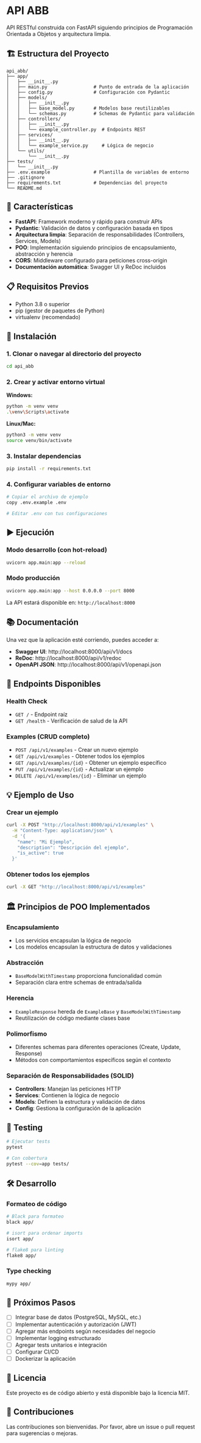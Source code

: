 # API ABB

API RESTful construida con FastAPI siguiendo principios de Programación Orientada a Objetos y arquitectura limpia.

## 🏗️ Estructura del Proyecto

```
api_abb/
├── app/
│   ├── __init__.py
│   ├── main.py                 # Punto de entrada de la aplicación
│   ├── config.py               # Configuración con Pydantic
│   ├── models/
│   │   ├── __init__.py
│   │   ├── base_model.py       # Modelos base reutilizables
│   │   └── schemas.py          # Schemas de Pydantic para validación
│   ├── controllers/
│   │   ├── __init__.py
│   │   └── example_controller.py  # Endpoints REST
│   ├── services/
│   │   ├── __init__.py
│   │   └── example_service.py     # Lógica de negocio
│   └── utils/
│       └── __init__.py
├── tests/
│   └── __init__.py
├── .env.example                # Plantilla de variables de entorno
├── .gitignore
├── requirements.txt            # Dependencias del proyecto
└── README.md
```

## 🚀 Características

- **FastAPI**: Framework moderno y rápido para construir APIs
- **Pydantic**: Validación de datos y configuración basada en tipos
- **Arquitectura limpia**: Separación de responsabilidades (Controllers, Services, Models)
- **POO**: Implementación siguiendo principios de encapsulamiento, abstracción y herencia
- **CORS**: Middleware configurado para peticiones cross-origin
- **Documentación automática**: Swagger UI y ReDoc incluidos

## 📋 Requisitos Previos

- Python 3.8 o superior
- pip (gestor de paquetes de Python)
- virtualenv (recomendado)

## 🔧 Instalación

### 1. Clonar o navegar al directorio del proyecto

```bash
cd api_abb
```

### 2. Crear y activar entorno virtual

**Windows:**
```bash
python -m venv venv
.\venv\Scripts\activate
```

**Linux/Mac:**
```bash
python3 -m venv venv
source venv/bin/activate
```

### 3. Instalar dependencias

```bash
pip install -r requirements.txt
```

### 4. Configurar variables de entorno

```bash
# Copiar el archivo de ejemplo
copy .env.example .env

# Editar .env con tus configuraciones
```

## ▶️ Ejecución

### Modo desarrollo (con hot-reload)

```bash
uvicorn app.main:app --reload
```

### Modo producción

```bash
uvicorn app.main:app --host 0.0.0.0 --port 8000
```

La API estará disponible en: `http://localhost:8000`

## 📚 Documentación

Una vez que la aplicación esté corriendo, puedes acceder a:

- **Swagger UI**: http://localhost:8000/api/v1/docs
- **ReDoc**: http://localhost:8000/api/v1/redoc
- **OpenAPI JSON**: http://localhost:8000/api/v1/openapi.json

## 🧪 Endpoints Disponibles

### Health Check
- `GET /` - Endpoint raíz
- `GET /health` - Verificación de salud de la API

### Examples (CRUD completo)
- `POST /api/v1/examples` - Crear un nuevo ejemplo
- `GET /api/v1/examples` - Obtener todos los ejemplos
- `GET /api/v1/examples/{id}` - Obtener un ejemplo específico
- `PUT /api/v1/examples/{id}` - Actualizar un ejemplo
- `DELETE /api/v1/examples/{id}` - Eliminar un ejemplo

## 💡 Ejemplo de Uso

### Crear un ejemplo

```bash
curl -X POST "http://localhost:8000/api/v1/examples" \
  -H "Content-Type: application/json" \
  -d '{
    "name": "Mi Ejemplo",
    "description": "Descripción del ejemplo",
    "is_active": true
  }'
```

### Obtener todos los ejemplos

```bash
curl -X GET "http://localhost:8000/api/v1/examples"
```

## 🏛️ Principios de POO Implementados

### Encapsulamiento
- Los servicios encapsulan la lógica de negocio
- Los modelos encapsulan la estructura de datos y validaciones

### Abstracción
- `BaseModelWithTimestamp` proporciona funcionalidad común
- Separación clara entre schemas de entrada/salida

### Herencia
- `ExampleResponse` hereda de `ExampleBase` y `BaseModelWithTimestamp`
- Reutilización de código mediante clases base

### Polimorfismo
- Diferentes schemas para diferentes operaciones (Create, Update, Response)
- Métodos con comportamientos específicos según el contexto

### Separación de Responsabilidades (SOLID)
- **Controllers**: Manejan las peticiones HTTP
- **Services**: Contienen la lógica de negocio
- **Models**: Definen la estructura y validación de datos
- **Config**: Gestiona la configuración de la aplicación

## 🧪 Testing

```bash
# Ejecutar tests
pytest

# Con cobertura
pytest --cov=app tests/
```

## 🛠️ Desarrollo

### Formateo de código

```bash
# Black para formateo
black app/

# isort para ordenar imports
isort app/

# flake8 para linting
flake8 app/
```

### Type checking

```bash
mypy app/
```

## 📝 Próximos Pasos

- [ ] Integrar base de datos (PostgreSQL, MySQL, etc.)
- [ ] Implementar autenticación y autorización (JWT)
- [ ] Agregar más endpoints según necesidades del negocio
- [ ] Implementar logging estructurado
- [ ] Agregar tests unitarios e integración
- [ ] Configurar CI/CD
- [ ] Dockerizar la aplicación

## 📄 Licencia

Este proyecto es de código abierto y está disponible bajo la licencia MIT.

## 👥 Contribuciones

Las contribuciones son bienvenidas. Por favor, abre un issue o pull request para sugerencias o mejoras.
